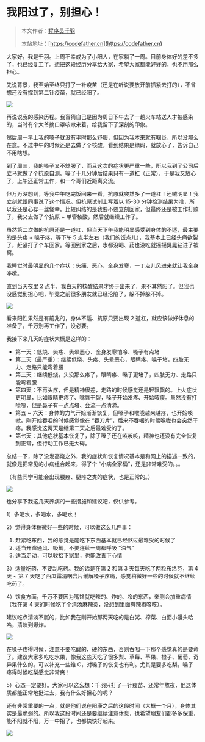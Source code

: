 # 我阳过了，别担心！

> 本文作者：[程序员千羽](https://yuyuanweb.feishu.cn/wiki/Abldw5WkjidySxkKxU2cQdAtnah)
>
> 本站地址：[https://codefather.cn](https://codefather.cn)

大家好，我是千羽。上周不幸成为了小阳人，在家躺了一周。目前身体好的差不多了，也已经复工了。想把这段经历分享给大家，希望大家都能好好的，也不用那么担心。

先说背景，我至始至终只打了一针疫苗（还是在听说要放开前抓紧去打的），不曾想还没有撑到第二针疫苗，就已经阳了。

![](https://pic.yupi.icu/5563/202311041337623.png)

再说说我的感染历程。我盲猜自己是因为周日下午去了一趟火车站送人才被感染的，当时有个大爷摘口罩咳嗽来着，给我留下了深刻的印象。

然后周一早上我的嗓子就没有平时那么舒服，但因为我本来就有咽炎，所以没那么在意。不过中午的时候还是去做了个核酸，看到结果是绿码，就放心了，告诉自己不用瞎想。

到了周三，我的嗓子又不舒服了，而且这次的症状更严重一些，所以我到了公司后立马就做了个抗原自测。等了十几分钟后结果只有一道杠（正常），于是我又放心了，上午还正常工作，和一个哥们近距离交流。

但万万没想到，等我中午吃完饭回来一看，抗原就突然多了一道杠！还贼明显！我立刻就跟同事说了这个情况。但抗原试剂上写着以 15-30 分钟检测结果为准，所以我还是心存一丝侥幸。比较纠结的是我要不要立刻回家，但最终还是被工作打败了，我又去做了个抗原 + 单管核酸，然后就继续工作了。

虽然第二次做的抗原还是一道杠，但当天下午我能明显感受到身体的不适，最主要的是头疼 + 嗓子疼，等下午 5 点半左右（我们的饭点儿），我基本上已经头痛欲裂了，赶紧打了个车回家。等回到家之后，水都没喝、药也没吃就摇摇晃晃钻进了被窝。

我睡觉时最明显的几个症状：头痛、恶心、全身发寒，一丁点儿风进来就让我全身哆嗦。

直到当天夜里 2 点半，我白天的核酸结果才终于出来了，果不其然阳了。但我也没感觉到担心吧，毕竟之前很多朋友就已经沦陷了，躲不掉躲不掉。

![](https://pic.yupi.icu/5563/202311041337770.png)

看来阳性果然是有前兆的，身体不适、抗原只要出现 2 道杠，就应该做好休息的准备了，千万别再工作了，没必要。

我接下来几天的症状大概是这样的：

- 第一天：低烧、头疼、头晕恶心、全身发寒怕冷、嗓子有点堵
- 第二天（最严重）：继续低烧、头疼、头晕恶心，眼睛疼、嗓子堵，四肢无力、走路只能弯着腰
- 第三天：继续低烧，头没那么疼了，眼睛疼、嗓子更堵了，四肢无力、走路只能弯着腰
- 第四天：不再头疼，但是精神很差，走路的时候感觉还是轻飘飘的。上火症状更明显，比如眼睛更疼了、嘴唇干裂，嗓子开始发疼、开始咳痰。虽然没有打喷嚏，但是鼻子有一点点堵、会流一点清涕。
- 第五 ~ 六天：身体的力气开始渐渐恢复，但嗓子和喉咙越来越疼，也开始咳嗽。刚开始吞咽的时候感觉像在 “吞刀片”，后来不吞咽的时候喉咙也会突然干疼。我感觉这两天是继第二天之后最难受的了。
- 第七天：其他症状基本恢复了，除了嗓子还在咳咳咳，精神也还没有完全恢复到正常，但行动工作已无大碍。

总结一下，除了没发高烧之外，我的症状和恢复情况基本是和网上的描述一致的，就像是把常见的小病组合起来，得了个 “小病全家桶”，还是非常难受的。。。

（有些同学可能会出现腰疼、腿疼之类的症状，也是正常的。）

![](https://pic.yupi.icu/5563/202311041337903.png)

也分享下我这几天养病的一些措施和建议吧，仅供参考。

1）多喝水，多喝水，多喝水！

2）觉得身体稍微好一些的时候，可以做这么几件事：

1. 赶紧吃东西，我的感觉是能吃下东西基本就已经熬过最难受的时候了
2. 适当开窗通风、吸氧，不要连续一周都呼吸 “浊气”
3. 适当走动，可以收拾下家里，也能改善下心情

3）适量吃药，不要乱吃药。我的话是在第 2 和第 3 天每天吃了两粒布洛芬，第 4 天 ~ 第 7 天吃了西瓜霜清咽含片缓解嗓子疼痛，感觉稍微好一些的时候就不继续吃药了。

4）饮食方面，千万不要因为嘴馋就吃辣的、炸的、冷的东西，亲测会加重病情（我在第 4 天的时候吃了个清汤麻辣烫，没想到里面有辣椒咳咳）。

建议吃点清淡不腻的，比如我在刚开始那两天吃的是白粥、榨菜、白面小馒头哈哈，清淡到爆炸。

![](https://pic.yupi.icu/5563/202311041337722.png)

在嗓子疼得时候，注意不要吃酸的、硬的东西，否则吞咽一下那个感觉真的是要命了。建议大家多吃吃水果，像我这些天吃了很多梨、草莓、苹果、橙子、葡萄、奇异果什么的。可以补充一些维 C，对嗓子的恢复也有利。尤其是要多吃梨，嗓子疼得时候吃梨感觉非常爽！

5）心态一定要好。大家可以这么想：千羽只打了一针疫苗、还常年熬夜，他这体质都能正常地挺过去，我有什么好担心的呢？

还有非常重要的一点，就是他们说在阳康之后的这段时间（大概一个月），身体其实是最脆弱的。所以我这段时间还是要继续注意休息，也希望朋友们都多多保重，能不阳就不阳，万一中招了，也都快快好起来。

![](https://pic.yupi.icu/5563/202311041337588.png)
